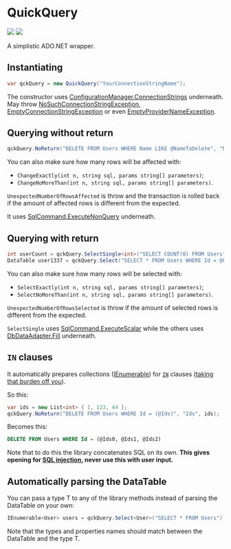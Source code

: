 # QuickQuery

[![][build-img]][build]
[![][nuget-img]][nuget]

[build]:     https://ci.appveyor.com/project/TallesL/QuickQuery
[build-img]: https://ci.appveyor.com/api/projects/status/github/tallesl/QuickQuery

[nuget]:     http://badge.fury.io/nu/QuickQuery
[nuget-img]: https://badge.fury.io/nu/QuickQuery.png

A simplistic ADO.NET wrapper.

## Instantiating

```cs
var qckQuery = new QuickQuery("YourConnectionStringName");
```

The constructor uses [ConfigurationManager.ConnectionStrings] underneath. May throw [NoSuchConnectionStringException], [EmptyConnectionStringException] or even [EmptyProviderNameException].

[ConfigurationManager.ConnectionStrings]: http://msdn.microsoft.com/library/system.configuration.configurationmanager.connectionstrings.aspx

[NoSuchConnectionStringException]: QuickQuery/Exception/NoSuchConnectionStringException.cs
[EmptyConnectionStringException]:  QuickQuery/Exception/EmptyConnectionStringException.cs
[EmptyProviderNameException]:      QuickQuery/Exception/EmptyProviderNameException.cs

## Querying without return

```cs
qckQuery.NoReturn("DELETE FROM Users WHERE Name LIKE @NameToDelete", "NameToDelete", "John");
```

You can also make sure how many rows will be affected with:

* `ChangeExactly(int n, string sql, params string[] parameters)`;
* `ChangeNoMoreThan(int n, string sql, params string[] parameters)`.

`UnexpectedNumberOfRowsAffected` is throw and the transaction is rolled back if the amount of affected rows is different from the expected.

It uses [SqlCommand.ExecuteNonQuery][SqlCommand.ExecuteNonQuery] underneath.

[SqlCommand.ExecuteNonQuery]: http://msdn.microsoft.com/library/system.data.sqlclient.sqlcommand.executenonquery.aspx

## Querying with return

```cs
int userCount = qckQuery.SelectSingle<int>("SELECT COUNT(0) FROM Users");
DataTable user1337 = qckQuery.Select("SELECT * FROM Users WHERE Id = @UserId", "UserId", 1337);
```

You can also make sure how many rows will be selected with:

* `SelectExactly(int n, string sql, params string[] parameters)`;
* `SelectNoMoreThan(int n, string sql, params string[] parameters)`.

`UnexpectedNumberOfRowsSelected` is throw if the amount of selected rows is different from the expected.

`SelectSingle` uses [SqlCommand.ExecuteScalar] while the others uses [DbDataAdapter.Fill] underneath.

[SqlCommand.ExecuteScalar]: http://msdn.microsoft.com/library/system.data.sqlclient.sqlcommand.executescalar.aspx
[DbDataAdapter.Fill]:       http://msdn.microsoft.com/library/system.data.common.dbdataadapter.fill.aspx

## `IN` clauses

It automatically prepares collections ([IEnumerable]) for [`IN`][IN] clauses ([taking that burden off you][so]).

So this:

```cs
var ids = new List<int> { 1, 123, 44 };
qckQuery.NoReturn("DELETE FROM Users WHERE Id = (@Ids)", "Ids", ids);
```

Becomes this:

```sql
DELETE FROM Users WHERE Id = (@Ids0, @Ids1, @Ids2)
```

Note that to do this the library concatenates SQL on its own.
**This gives opening for [SQL injection][injection], never use this with user input.**

[IN]:          https://msdn.microsoft.com/library/ms177682.aspx
[IEnumerable]: https://msdn.microsoft.com/library/system.collections.ienumerable.aspx
[so]:          http://stackoverflow.com/q/337704/1316620
[injection]:   https://en.wikipedia.org/wiki/SQL_injection

## Automatically parsing the DataTable

You can pass a type T to any of the library methods instead of parsing the DataTable on your own:

```cs
IEnumerable<User> users = qckQuery.Select<User>("SELECT * FROM Users");
```

Note that the types and properties names should match between the DataTable and the type T.
